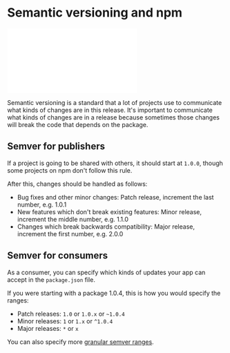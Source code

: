 <!--
title: 13 - Semantic versioning and npm
featured: true
-->

# Semantic versioning and npm

<iframe src="//www.youtube.com/embed/kK4Meix58R4" frameborder="0" allowfullscreen></iframe>

Semantic versioning is a standard that a lot of projects use to communicate what kinds of changes are in this release. It's important to communicate what kinds of changes are in a release because sometimes those changes will break the code that depends on the package.

## Semver for publishers

If a project is going to be shared with others, it should start at `1.0.0`, though some projects on npm don't follow this rule.

After this, changes should be handled as follows:
* Bug fixes and other minor changes: Patch release, increment the last number, e.g. 1.0.1
* New features which don't break existing features: Minor release, increment the middle number, e.g. 1.1.0
* Changes which break backwards compatibility: Major release, increment the first number, e.g. 2.0.0

## Semver for consumers

As a consumer, you can specify which kinds of updates your app can accept in the `package.json` file.

If you were starting with a package 1.0.4, this is how you would specify the ranges:
* Patch releases: `1.0` or `1.0.x` or `~1.0.4`
* Minor releases: `1` or `1.x` or `^1.0.4`
* Major releases: `*` or `x`

You can also specify more [granular semver ranges](/misc/semver).

